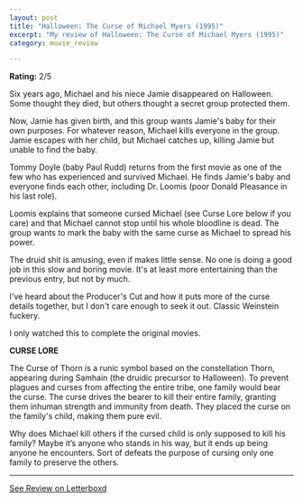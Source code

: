 ```yaml
---
layout: post
title: "Halloween: The Curse of Michael Myers (1995)"
excerpt: "My review of Halloween: The Curse of Michael Myers (1995)"
category: movie_review

---
```


**Rating:** 2/5

Six years ago, Michael and his niece Jamie disappeared on Halloween. Some thought they died, but others thought a secret group protected them.

Now, Jamie has given birth, and this group wants Jamie's baby for their own purposes. For whatever reason, Michael kills everyone in the group. Jamie escapes with her child, but Michael catches up, killing Jamie but unable to find the baby.

Tommy Doyle (baby Paul Rudd) returns from the first movie as one of the few who has experienced and survived Michael. He finds Jamie's baby and everyone finds each other, including Dr. Loomis (poor Donald Pleasance in his last role).

Loomis explains that someone cursed Michael (see Curse Lore below if you care) and that Michael cannot stop until his whole bloodline is dead. The group wants to mark the baby with the same curse as Michael to spread his power.

The druid shit is amusing, even if makes little sense. No one is doing a good job in this slow and boring movie. It's at least more entertaining than the previous entry, but not by much.

I've heard about the Producer's Cut and how it puts more of the curse details together, but I don't care enough to seek it out. Classic Weinstein fuckery.

I only watched this to complete the original movies.

<b>CURSE LORE</b>

The Curse of Thorn is a runic symbol based on the constellation Thorn, appearing during Samhain (the druidic precursor to Halloween). To prevent plagues and curses from affecting the entire tribe, one family would bear the curse. The curse drives the bearer to kill their entire family, granting them inhuman strength and immunity from death. They placed the curse on the family's child, making them pure evil.

Why does Michael kill others if the cursed child is only supposed to kill his family? Maybe it’s anyone who stands in his way, but it ends up being anyone he encounters. Sort of defeats the purpose of cursing only one family to preserve the others.

<hr>

[See Review on Letterboxd](https://boxd.it/53mcz9)
